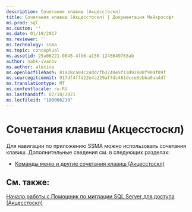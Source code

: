 ```yaml
---
description: Сочетания клавиш (Акцесстоскл)
title: Сочетания клавиш (Акцесстоскл) | Документация Майкрософт
ms.prod: sql
ms.custom: ''
ms.date: 01/19/2017
ms.reviewer: ''
ms.technology: ssma
ms.topic: conceptual
ms.assetid: 25a06221-0045-4fb6-a150-1245649768ab
author: nahk-ivanov
ms.author: alexiva
ms.openlocfilehash: 81a18ca94c24ddcfb3749e5f13d92808f904f09f
ms.sourcegitcommit: 917df4ffd22e4a229af7dc481dcce3ebba0aa4d7
ms.translationtype: MT
ms.contentlocale: ru-RU
ms.lasthandoff: 02/10/2021
ms.locfileid: "100066219"
---
```

# <a name="shortcut-keys-accesstosql"></a>Сочетания клавиш (Акцесстоскл)
Для навигации по приложению SSMA можно использовать сочетания клавиш. Дополнительные сведения см. в следующих разделах:  
  
-   [Команды меню и другие сочетания клавиш &#40;Акцесстоскл&#41;](../../ssma/access/menu-commands-and-other-shortcut-keys-accesstosql.md)  
  
## <a name="see-also"></a>См. также:  
[Начало работы с Помощник по миграции SQL Server для доступа &#40;Акцесстоскл&#41;](../../ssma/access/getting-started-with-sql-server-migration-assistant-for-access-accesstosql.md)  
  
